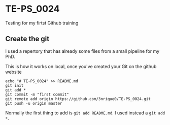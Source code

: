 # TE-PS_0024

Testing for my firtst Github training


## Create the git

I used a repertory that has already some files from a small pipeline for my PhD.


This is how it works on local, once you've created your Git on the github website

	echo "# TE-PS_0024" >> README.md
	git init
	git add *
	git commit -m "first commit"
	git remote add origin https://github.com/3nrique0/TE-PS_0024.git
	git push -u origin master

Normally the first thing to add is `git add README.md`. I used instead a `git add *`.